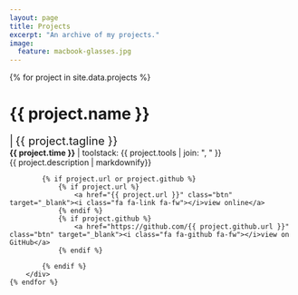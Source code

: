 ```yaml
---
layout: page
title: Projects
excerpt: "An archive of my projects."
image:
  feature: macbook-glasses.jpg
---
```


<div id="projects">
	{% for project in site.data.projects %}
		<div class="project">
			<h1>{{ project.name }}</h1> 
			<span class="separator" style="font-size: 20px">|</span>
			<span style="font-size: 20px">{{ project.tagline }}</span>
			<div class="meta">
				<span class="time" style="font-weight: bold">{{ project.time }}</span>
				<span class="toolstack">| toolstack:</span> {{ project.tools | join: ", " }}
			</div>
			<div class="description">{{ project.description | markdownify}}
			</div>


			{% if project.url or project.github %}
				{% if project.url %}
					<a href="{{ project.url }}" class="btn" target="_blank"><i class="fa fa-link fa-fw"></i>view online</a>
				{% endif %}
				{% if project.github %}
					<a href="https://github.com/{{ project.github.url }}" class="btn" target="_blank"><i class="fa fa-github fa-fw"></i>view on GitHub</a>
				{% endif %}

			{% endif %}
		</div>
	{% endfor %}
</div>

